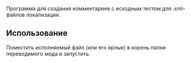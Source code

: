 Программа для создания комментариев с исходным тестом для .xml-файлов локализации.

## Использование
Поместить исполняемый файл (или его ярлык) в корень папки переводимого мода и запустить.
